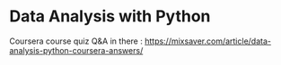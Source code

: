 # Data Analysis with Python
Coursera course quiz Q&A in there :
https://mixsaver.com/article/data-analysis-python-coursera-answers/
